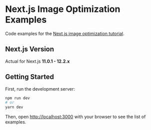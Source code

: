Next.js Image Optimization Examples
====

Code examples for the [Next.js image optimization tutorial](https://uploadcare.com/blog/next-js-image-optimization/).

## Next.js Version

Actual for Next.js **11.0.1 - 12.2.x**

## Getting Started

First, run the development server:

```bash
npm run dev
# or
yarn dev
```

Then, open [http://localhost:3000](http://localhost:3000) with your browser to see the list of examples.
